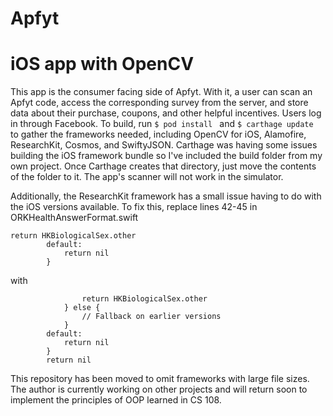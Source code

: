 # Apfyt
# iOS app with OpenCV

This app is the consumer facing side of Apfyt. With it, a user can scan an Apfyt code, access the corresponding survey from the server, and store data about their purchase, coupons, and other helpful incentives. Users log in through Facebook. To build, run ```$ pod install ``` and ```$ carthage update ``` to gather the frameworks needed, including OpenCV for iOS, Alamofire, ResearchKit, Cosmos, and SwiftyJSON. Carthage was having some issues building the iOS framework bundle so I've included the build folder from my own project. Once Carthage creates that directory, just move the contents of the folder to it. The app's scanner will not work in the simulator.

Additionally, the ResearchKit framework has a small issue having to do with the
iOS versions available. To fix this, replace lines 42-45 in
ORKHealthAnswerFormat.swift
```
return HKBiologicalSex.other
        default:
            return nil
        }
```
 with 

```if #available(iOS 8.2, *) {
                return HKBiologicalSex.other
            } else {
                // Fallback on earlier versions
            }
        default:
            return nil
        }
        return nil
```

This repository has been moved to omit frameworks with large file sizes. The
author is currently working on other projects and will return soon to implement
the principles of OOP learned in CS 108.

